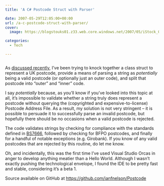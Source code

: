 ```yaml
---
title: 'A C# Postcode Struct with Parser'

date: 2007-05-29T12:05:00+00:00
url: /a-c-postcode-struct-with-parser/
cover: 
  image: https://blogstouks01.z33.web.core.windows.net/2007/05/iStock_000003192621XSmall-1.jpg

categories:
  - Tech

---
```

<figure class="kg-card kg-image-card"><img decoding="async" src="https://blogstouks01.z33.web.core.windows.net/2023/08/iStock_000003192621XSmall.jpg" class="kg-image" alt loading="lazy" /></figure> 

As [discussed recently][1], I’ve been trying to knock together a class struct to represent a UK postcode, provide a means of parsing a string as _potentially_ being a valid postcode (or optionally just an outer code), and split that postcode into “outer” and “inner” code.

I say _potentially_ because, as you’ll know if you’ve looked into this topic at all, it’s impossible to validate whether a string truly does represent a postcode without querying the (copyrighted and expensive-to-license) Postcode Address File. As a result, my solution is not very stringent – it is possible to persuade it to successfully parse an invalid postcode, but hopefully there should be no occasions when a valid postcode is rejected.

The code validates strings by checking for compliance with the standards defined in [BS7666][2], followed by checking for BFPO postcodes, and finally for a handful of notable exceptions (e.g. Girobank). If you know of any valid postcodes that are rejected by this routine, do let me know.

Oh, and incidentally, this was the first time I’ve used Visual Studio Orcas in anger to develop anything meatier than a Hello World. Although I wasn’t exactly pushing the technological envelope, I found the IDE to be pretty fast and stable, considering it’s a beta 1.

Source available on GitHub at <https://github.com/ianfnelson/Postcode>

 [1]: https://blog.iannelson.uk/postcode-validation/
 [2]: http://www.govtalk.gov.uk/gdsc/html/frames/PostCode.htm